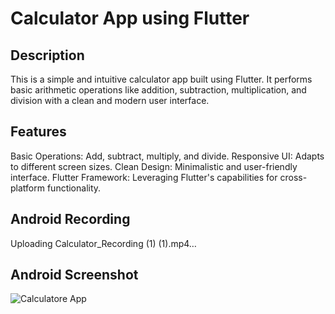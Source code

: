 
# Calculator App using Flutter

## Description
This is a simple and intuitive calculator app built using Flutter. It performs basic arithmetic operations like addition, subtraction, multiplication, and division with a clean and modern user interface.

## Features
Basic Operations: Add, subtract, multiply, and divide.
Responsive UI: Adapts to different screen sizes.
Clean Design: Minimalistic and user-friendly interface.
Flutter Framework: Leveraging Flutter's capabilities for cross-platform functionality.

## Android Recording 

Uploading Calculator_Recording (1) (1).mp4…


## Android Screenshot

![Calculatore App](https://github.com/user-attachments/assets/9d228b56-4dd2-441d-870d-363379014437)

